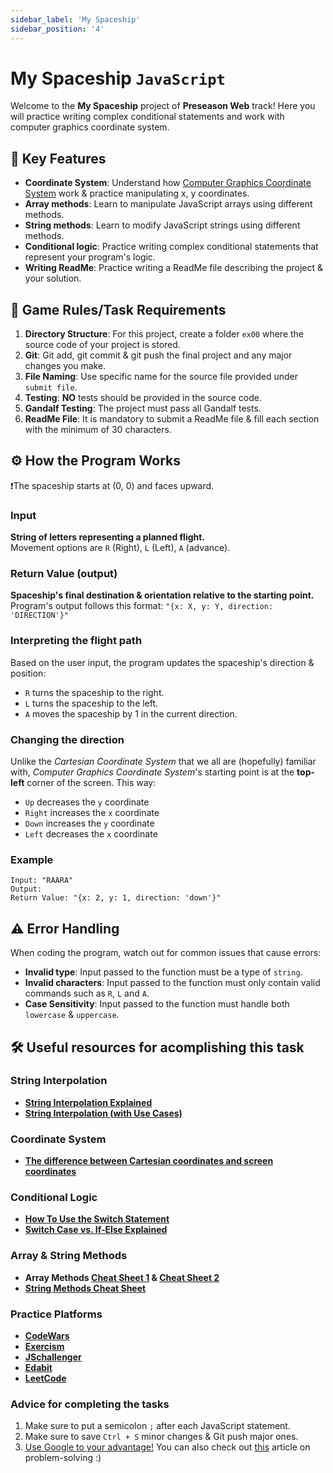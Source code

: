```yaml
---
sidebar_label: 'My Spaceship'
sidebar_position: '4'
---
```


# My Spaceship `JavaScript`

Welcome to the **My Spaceship** project of **Preseason Web** track! Here you will practice writing complex conditional statements and work with computer graphics coordinate system.

## 🚀 Key Features

- **Coordinate System**: Understand how [Computer Graphics Coordinate System](https://fcs-cs.github.io/cs1-2018/modules/01-introduction/computer-coordinates/) work & practice manipulating x, y coordinates.
- **Array methods**: Learn to manipulate JavaScript arrays using different methods.
- **String methods**: Learn to modify JavaScript strings using different methods.
- **Conditional logic**: Practice writing complex conditional statements that represent your program's logic.
- **Writing ReadMe**: Practice writing a ReadMe file describing the project & your solution.

## 📝 Game Rules/Task Requirements

1. **Directory Structure**: For this project, create a folder `ex00` where the source code of your project is stored.
2. **Git**: Git add, git commit & git push the final project and any major changes you make.
3. **File Naming**: Use specific name for the source file provided under `submit file`.
4. **Testing**: **NO** tests should be provided in the source code.
5. **Gandalf Testing**: The project must pass all Gandalf tests.
6. **ReadMe File**: It is mandatory to submit a ReadMe file & fill each section with the minimum of 30 characters.

## ⚙️ How the Program Works

❗The spaceship starts at (0, 0) and faces upward.

### Input

**String of letters representing a planned flight.**  
Movement options are `R` (Right), `L` (Left), `A` (advance).

### Return Value (output)

**Spaceship's final destination & orientation relative to the starting point.**  
Program's output follows this format: `"{x: X, y: Y, direction: 'DIRECTION'}"`

### Interpreting the flight path

Based on the user input, the program updates the spaceship's direction & position:
- `R` turns the spaceship to the right.
- `L` turns the spaceship to the left.
- `A` moves the spaceship by 1 in the current direction.

### Changing the direction

Unlike the *Cartesian Coordinate System* that we all are (hopefully) familiar with, *Computer Graphics Coordinate System*'s starting point is at the **top-left** corner of the screen. This way:
- `Up` decreases the `y` coordinate
- `Right` increases the `x` coordinate
- `Down` increases the `y` coordinate
- `Left` decreases the `x` coordinate

### Example

```
Input: "RAARA"
Output: 
Return Value: "{x: 2, y: 1, direction: 'down'}"
```

## ⚠️ Error Handling

When coding the program, watch out for common issues that cause errors:
- **Invalid type**: Input passed to the function must be a type of `string`.
- **Invalid characters**: Input passed to the function must only contain valid commands such as `R`, `L` and `A`.
- **Case Sensitivity**: Input passed to the function must handle both `lowercase` & `uppercase`. 

## 🛠️ Useful resources for acomplishing this task

### String Interpolation
- [**String Interpolation Explained**](https://www.geeksforgeeks.org/string-interpolation-in-javascript/)
- [**String Interpolation (with Use Cases)**](https://favtutor.com/articles/string-interpolation-javascript/)

### Coordinate System
- [**The difference between Cartesian coordinates and screen coordinates**](https://www.vaia.com/en-us/textbooks/computer-science/fundamentals-of-java-ap-computer-science-4-edition/chapter-5/problem-1-describe-the-difference-between-cartesian-coordina/#:~:text=The%20main%20difference%20is%20in,the%20y%2Daxis%20increases%20downwards.)

### Conditional Logic
- [**How To Use the Switch Statement**](https://www.digitalocean.com/community/tutorials/how-to-use-the-switch-statement-in-javascript)
- [**Switch Case vs. If-Else Explained**](https://builtin.com/articles/switch-case-vs-if-else)

### Array & String Methods
- **Array Methods [Cheat Sheet 1](https://clubmate.fi/array-cheat-sheet) & [Cheat Sheet 2](https://array-methods.github.io/)**
- [**String Methods Cheat Sheet**](https://techtalkbook.com/string-methods-cheatsheet-in-javascript/)

### Practice Platforms
- [**CodeWars**](https://www.codewars.com/)
- [**Exercism**](https://exercism.org/)
- [**JSchallenger**](https://jschallenger.com/)
- [**Edabit**](https://edabit.com/)
- [**LeetCode**](https://leetcode.com/)

### Advice for completing the tasks
1. Make sure to put a semicolon `;` after each JavaScript statement.
2. Make sure to save `Ctrl + S` minor changes & Git push major ones.
3. [Use Google to your advantage!](https://www.freecodecamp.org/news/how-to-google-like-a-pro-10-tips-for-effective-googling/) You can also check out [this](https://www.freecodecamp.org/news/how-to-think-like-a-programmer-lessons-in-problem-solving-d1d8bf1de7d2) article on problem-solving :)